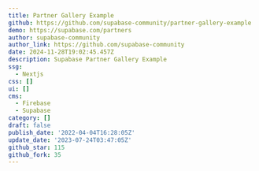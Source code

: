 ```yaml
---
title: Partner Gallery Example
github: https://github.com/supabase-community/partner-gallery-example
demo: https://supabase.com/partners
author: supabase-community
author_link: https://github.com/supabase-community
date: 2024-11-28T19:02:45.457Z
description: Supabase Partner Gallery Example
ssg:
  - Nextjs
css: []
ui: []
cms:
  - Firebase
  - Supabase
category: []
draft: false
publish_date: '2022-04-04T16:28:05Z'
update_date: '2023-07-24T03:47:05Z'
github_star: 115
github_fork: 35
---
```

